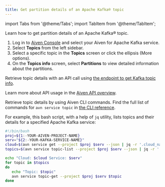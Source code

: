 ```yaml
---
title: Get partition details of an Apache Kafka® topic
---
```


import Tabs from '@theme/Tabs';
import TabItem from '@theme/TabItem';

Learn how to get partition details of an Apache Kafka® topic.

<Tabs groupId="group1">
<TabItem value="Console" label="Console" default>

1.  Log in to [Aiven Console](https://console.aiven.io/) and select your
    Aiven for Apache Kafka service.
1.  Select **Topics** from the left sidebar.
1.  Select a specific topic in the **Topics** screen or click the
    ellipsis (More options).
1.  On the **Topics info** screen, select **Partitions** to view
    detailed information about the partitions.

</TabItem>
<TabItem value="API" label="API">

Retrieve topic details with an API call using [the endpoint to get Kafka
topic info](https://api.aiven.io/doc/#operation/ServiceKafkaTopicGet).

Learn more about API usage in the [Aiven API overview](/docs/tools/api).

</TabItem>

<TabItem value="CLI" label="CLI">

Retrieve topic details by using Aiven CLI commands. Find the full list
of commands for `avn service topic` in
[the CLI reference](/docs/tools/cli/service/topic).

For example, this bash script, with a help of `jq` utility, lists topics
and their details for a specified Apache Kafka service:

```bash
#!/bin/bash
proj=${1:-YOUR-AIVEN-PROJECT-NAME}
serv="${2:-YOUR-KAFKA-SERVICE-NAME}"
cloud=$(avn service get --project $proj $serv --json | jq -r '.cloud_name')
topics=$(avn service topic-list --project $proj $serv --json | jq -r '.[] | .topic_name')

echo "Cloud: $cloud Service: $serv"
for topic in $topics
do
   echo "Topic: $topic"
   avn service topic-get --project $proj $serv $topic
done
```

</TabItem>
</Tabs>
